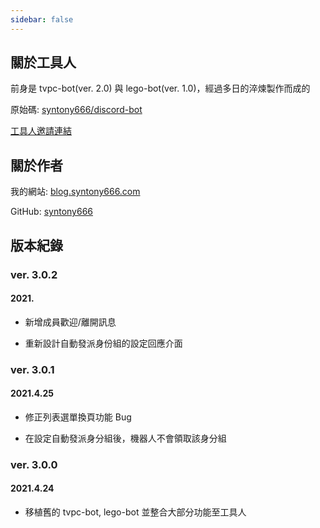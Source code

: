 ```yaml
---
sidebar: false
---
```


## 關於工具人

前身是 tvpc-bot(ver. 2.0) 與 lego-bot(ver. 1.0)，經過多日的淬煉製作而成的

原始碼: [syntony666/discord-bot](https://github.com/syntony666/discord-bot/)

[工具人邀請連結](https://discord.com/api/oauth2/authorize?client_id=878870568852672512&permissions=8&scope=bot)

## 關於作者

我的網站: [blog.syntony666.com](https://blog.syntony666.com)

GitHub: [syntony666](https://github.com/syntony666)

## 版本紀錄

### ver. 3.0.2

#### 2021.

- 新增成員歡迎/離開訊息

- 重新設計自動發派身份組的設定回應介面

### ver. 3.0.1

#### 2021.4.25

- 修正列表選單換頁功能 Bug

- 在設定自動發派身分組後，機器人不會領取該身分組

### ver. 3.0.0

#### 2021.4.24

- 移植舊的 tvpc-bot, lego-bot 並整合大部分功能至工具人

